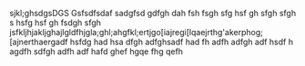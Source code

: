 sjkl;ghsdgsDGS
Gsfsdfsdaf
sadgfsd
gdfgh
dah
fsh
fsgh
sfg
hsf
gh
sfgh
sfgh
s
hsfg
hsf
gh
fsdgh
sfgh
jsfkljhjakljghajlgldfhjgla;ghl;ahgfkl;ertjgo[iajregi[lqaejrthg'akerphog;[ajnerthaergadf
hsfdg
had
hsa
dfgh
adfghsadf
had
fh
adfh
adfgh
adf
hsdf
h
agdfh
sdfgh
adfh
adf
hafd
ghef
hgqe
fhg
qefh
